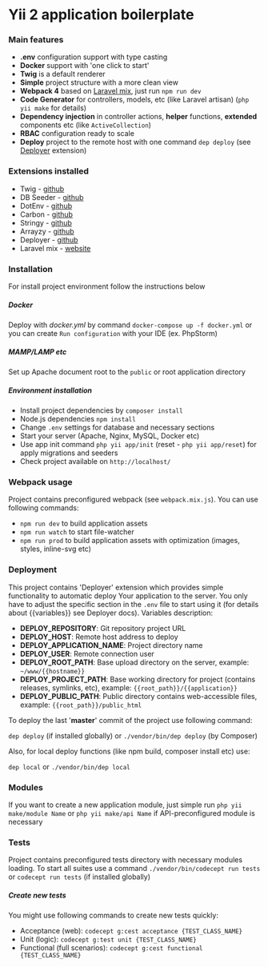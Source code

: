 # Yii 2 application boilerplate

### Main features
- **.env** configuration support with type casting
- **Docker** support with 'one click to start'
- **Twig** is a default renderer
- **Simple** project structure with a more clean view
- **Webpack 4** based on [Laravel mix](https://laravel-mix.com), just run ```npm run dev```
- **Code Generator** for controllers, models, etc (like Laravel artisan) (```php yii make``` for details)
- **Dependency injection** in controller actions, **helper** functions, **extended** components etc (like `ActiveCollection`)
- **RBAC** configuration ready to scale 
- **Deploy** project to the remote host with one command ```dep deploy``` (see [Deployer](https://github.com/deployphp/deployer) extension)

### Extensions installed
- Twig - [github](https://github.com/yiisoft/yii2-twig)
- DB Seeder - [github](https://github.com/tebazil/yii2-db-seeder)
- DotEnv - [github](https://github.com/vlucas/phpdotenv)
- Carbon - [github](https://github.com/briannesbitt/carbon)
- Stringy - [github](https://github.com/danielstjules/Stringy)
- Arrayzy - [github](https://github.com/bocharsky-bw/Arrayzy)
- Deployer - [github](https://github.com/deployphp/deployer)
- Laravel mix - [website](https://laravel-mix.com)

### Installation
For install project environment follow the instructions below

##### Docker
Deploy with *docker.yml* by command `docker-compose up -f docker.yml` or you can create `Run configuration` with your IDE (ex. PhpStorm)

##### MAMP/LAMP etc
Set up Apache document root to the ```public``` or root application directory

##### Environment installation
- Install project dependencies by `composer install`
- Node.js dependencies `npm install`
- Change `.env` settings for database and necessary sections
- Start your server (Apache, Nginx, MySQL, Docker etc)
- Use app init command `php yii app/init` (reset - `php yii app/reset`) for apply migrations and seeders
- Check project available on `http://localhost/`

### Webpack usage
Project contains preconfigured webpack (see `webpack.mix.js`). You can use following commands:
- `npm run dev` to build application assets
- `npm run watch` to start file-watcher
- `npm run prod` to build application assets with optimization (images, styles, inline-svg etc)

### Deployment
This project contains 'Deployer' extension which provides simple functionality to automatic deploy Your application to the server. 
You only have to adjust the specific section in the `.env` file to start using it (for details about {{variables}} see Deployer docs). 
Variables description:
- **DEPLOY_REPOSITORY**: Git repository project URL
- **DEPLOY_HOST**: Remote host address to deploy
- **DEPLOY_APPLICATION_NAME**: Project directory name
- **DEPLOY_USER**: Remote connection user
- **DEPLOY_ROOT_PATH**: Base upload directory on the server, example: `~/www/{{hostname}}`
- **DEPLOY_PROJECT_PATH**: Base working directory for project (contains releases, symlinks, etc), example: `{{root_path}}/{{application}}`
- **DEPLOY_PUBLIC_PATH**: Public directory contains web-accessible files, example: `{{root_path}}/public_html` 

To deploy the last '**master**' commit of the project use following command: 

`dep deploy` (if installed globally) 
or 
`./vendor/bin/dep deploy` (by Composer)

Also, for local deploy functions (like npm build, composer install etc) use:
 
`dep local` 
or
`./vendor/bin/dep local`

### Modules
If you want to create a new application module, just simple run `php yii make/module Name` 
or `php yii make/api Name` if API-preconfigured module is necessary

### Tests
Project contains preconfigured tests directory with necessary modules loading. 
To start all suites use a command `./vendor/bin/codecept run tests` or `codecept run tests` (if installed globally)

##### Create new tests
You might use following commands to create new tests quickly:

- Acceptance (web): `codecept g:cest acceptance {TEST_CLASS_NAME}`
- Unit (logic): `codecept g:test unit {TEST_CLASS_NAME}`
- Functional (full scenarios): `codecept g:cest functional {TEST_CLASS_NAME}`